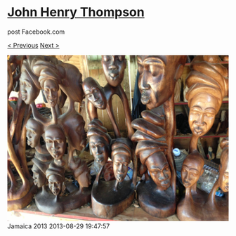 # [John Henry Thompson](../README.md)
post Facebook.com

[< Previous](2013-08-29-17.md) [Next >](2013-08-29-19.md)

[![](../media/2013-08-29/Jamaica-2029.jpg)](../README.md)
Jamaica 2013
2013-08-29 19:47:57